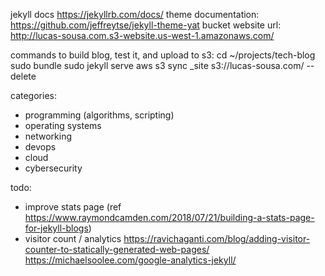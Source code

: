 jekyll docs https://jekyllrb.com/docs/
theme documentation: https://github.com/jeffreytse/jekyll-theme-yat
bucket website url: http://lucas-sousa.com.s3-website.us-west-1.amazonaws.com/

commands to build blog, test it, and upload to s3:
cd ~/projects/tech-blog
sudo bundle
sudo jekyll serve
aws s3 sync _site s3://lucas-sousa.com/ --delete

categories:
- programming (algorithms, scripting)
- operating systems
- networking
- devops
- cloud
- cybersecurity

todo:
- improve stats page (ref https://www.raymondcamden.com/2018/07/21/building-a-stats-page-for-jekyll-blogs)
- visitor count / analytics https://ravichaganti.com/blog/adding-visitor-counter-to-statically-generated-web-pages/ https://michaelsoolee.com/google-analytics-jekyll/